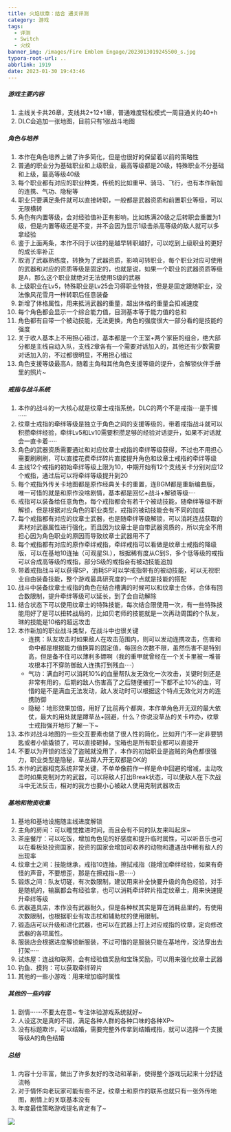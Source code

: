 ```yaml
---
title: 火焰纹章：结合 通关评测
category: 游戏
tags:
  - 评测
  - Switch
  - 火纹
banner_img: /images/Fire Emblem Engage/2023013019245500_s.jpg
typora-root-url: ..
abbrlink: 1919
date: 2023-01-30 19:43:46
---
```


##### 游戏主要内容

1. 主线关卡共26章，支线共2+12+1章，普通难度轻松模式一周目通关约40+h
2. DLC会追加一张地图，目前只有1张战斗地图

##### 角色与培养

1. 本作在角色培养上做了许多简化，但是也很好的保留着以前的策略性
2. 普通的职业分为基础职业和上级职业，最高等级都是20级，特殊职业不分基础和上级，最高等级40级
3. 每个职业都有对应的职业种类，传统的比如重甲、骑马、飞行，也有本作新加的连携、气功、隐秘等
4. 职业只要满足条件就可以直接转职，一般都是武器资质和前置职业等级，可以无限横转
5. 角色有内置等级，会对经验值补正有影响，比如练满20级之后转职会重置为1级，但是内置等级还是不变，并不会因为显示1级击杀高等级的敌人就可以多拿经验
6. 鉴于上面两条，本作不同于以往的是越早转职越好，可以吃到上级职业的更好的成长率补正
7. 取消了武器熟练度，转换为了武器资质，影响可转职业，每个职业对应可使用的武器和对应的资质等级是固定的，也就是说，如果一个职业的武器资质等级是A，那么这个职业就绝对无法使用S级的武器
8. 上级职业在Lv5，特殊职业是Lv25会习得职业特技，但是是固定跟随职业，没法像风花雪月一样转职后任意装备
9. 新增了体格属性，用来抵消武器的重量，超出体格的重量会扣减速度
10. 每个角色都会显示一个综合能力值，目测基本等于能力值的总和
11. 角色都有自带一个被动技能，无法更换，角色的强度很大一部分看的是技能的强度
12. 关于收人基本上不用担心错过，基本都是一个王室+两个家臣的组合，绝大部分都是主线自动入队，支线2章各有一个需要对话加入的，其他还有少数需要对话加入的，不过都很明显，不用担心错过
13. 角色支援等级最高A，随着主角和其他角色支援等级的提升，会解锁伙伴手册里的照片~

##### 戒指与战斗系统

1. 本作的战斗的一大核心就是纹章士戒指系统，DLC的两个不是戒指····是手镯·····
2. 纹章士戒指的牵绊等级是独立于角色之间的支援等级的，带着戒指战斗就可以积攒牵绊经验，牵绊Lv5和Lv10需要积攒足够的经验对话提升，如果不对话就会一直卡着·····
3. 角色的武器资质需要通过和对应纹章士戒指的牵绊等级获得，不过也不用担心需要刷刷刷，可以直接花费牵绊碎片直接提升角色和纹章士戒指的牵绊等级
4. 主线12个戒指的初始牵绊等级上限为10，中期开始有12个支线关卡分别对应12个戒指，通过后可以将牵绊等级提升到20
5. 每个戒指外传关卡地图都是原作经典关卡的重置，连BGM都是重新编曲版，唯一可惜的就是和原作没啥剧情，基本都是回忆+战斗+解锁等级····
6. 戒指可以装备给任意角色，每个戒指都会有若干个被动技能，随牵绊等级不断解锁，但是根据对应角色的职业类型，戒指的被动技能会有不同的加成
7. 每个戒指都有对应的纹章士武器，也是随牵绊等级解锁，可以消耗连战获取的素材对武器属性进行强化，而且因为纹章士是自带武器资质的，所以完全不用担心因为角色职业的原因而导致纹章士武器用不了
8. 每个戒指都有对应的原作牵绊戒指，牵绊戒指可以看做是纹章士戒指的降级版，可以在基地10连抽（可观星SL），根据稀有度从C到S，多个低等级的戒指可以合成高等级的戒指，部分S级的戒指会有被动技能追加
9. 带着戒指战斗可以获得SP，消耗SP可以学戒指带有的被动技能，可以无视职业自由装备技能，整个游戏最具研究度的一个点就是技能的搭配
10. 战斗中装备纹章士戒指的角色在结合槽满的时候可以和纹章士合体，合体有回合数限制，提升牵绊等级可以延长，到了会自动解除
11. 结合状态下可以使用纹章士的特殊技能，每次结合限使用一次，有一些特殊技能用好了是可以扭转战局的，比如贝老师的技能就是一次再动周围的个队友，琳的技能是10格的超远攻击
12. 本作新加的职业战斗类型，在战斗中也很关键
    - 连携：队友攻击时如果敌人在攻击范围内，则可以发动连携攻击，伤害和命中都是根据能力值换算的固定值，每回合次数不限，虽然伤害不是特别高，但是备不住可以薄利多嫖啊（我的重甲就曾经在一个关卡里被一堆普攻根本打不穿防御敌人连携打到残血····）
    - 气功：满血时可以消耗10%的血量帮队友无效化一次攻击，关键时刻还是非常有用的，后期的敌人伤害高了之后随便被打一下都不止10%的血，可惜的是不是满血无法发动，敌人发动时可以根据这个特点无效化对方的连携防御
    - 隐秘：地形效果加倍，用好了比前两个都爽，本作单角色开无双的最大依仗，最大的用处就是蹲草丛+回避，什么？你说没草丛的关卡咋办，纹章士戒指强开地形了解一下~
13. 本作对战斗地图的一些交互要素也做了很人性的简化，比如开门不一定非要钥匙或者小偷撬锁了，可以直接砸掉，宝箱也是所有职业都可以直接开
14. 不要以为开锁的活没了盗贼就没用了，本作的初始职业是盗贼的角色都很强力，职业类型是隐秘，草丛蹲人开无双都是OK的
15. 本作的武器相克系统非常关键，不单单像前作一样是命中回避的增减，主动攻击时如果克制对方的武器，可以将敌人打出Break状态，可以使敌人在下次战斗中无法反击，相对的我方也要小心被敌人使用克制武器攻击

##### 基地和物资收集

1. 基地和基地设施随主线进度解锁
2. 主角的房间：可以睡觉推进时间，而且会有不同的队友来叫起床~
3. 茶座餐厅：可以吃饭，增加角色见的好感度和提升临时属性，可以听音乐也可以在看板处投资国家，投资的国家会增加可收养的动物和遭遇战中稀有敌人的出现率
4. 纹章士之间：技能继承，戒指10连抽，擦拭戒指（能增加牵绊经验，如果有奇怪的声音，不要想歪，那是在擦戒指~恩·····）
5. 锻炼之间：队友切磋，有次数限制，建议用来补全快要升级的角色经验，对手是随机的，输赢都会有经验拿，也可以消耗牵绊碎片指定纹章士，用来快速提升牵绊等级
6. 武器道具店，本作没有武器耐久，但是各种杖其实是算在消耗品里的，有使用次数限制，也根据职业有攻击杖和辅助杖的使用限制。
7. 锻造店可以升级和进化武器，也可以在武器上打上对应戒指的纹章，定向修改武器的各项属性。
8. 服装店会根据进度解锁新服装，不过可惜的是服装只能在基地传，没法穿出去打架·····
9. 试炼屋：连战和联网，会有经验值奖励和宝珠奖励，可以用来强化纹章士武器
10. 钓鱼、摸狗：可以获取牵绊碎片
11. 其他的一些小游戏：用来增加临时属性

##### 其他的一些内容

1. 剧情·······不要太在意~ 专注体验游戏系统就好~
2. 人设这次是真的不错，满足各种人群的各种口味的各种XP~
3. 没有标题欺诈，可以结婚，需要完整外传拿到结婚戒指，就可以选择一个支援等级A的角色结婚

##### 总结

1. 内容十分丰富，做出了许多友好的改动和革新，使得整个游戏玩起来十分舒适流畅
2. 对于情怀向老玩家可能有些不足，纹章士和原作的联系也就只有一张外传地图，剧情上的关联基本没有
3. 年度最佳策略游戏提名肯定有了~

<img src="/images/Fire Emblem Engage/2023012220011800_s.jpg" />
